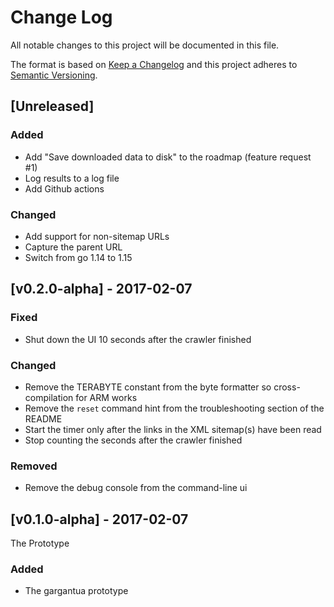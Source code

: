 # Change Log
All notable changes to this project will be documented in this file.

The format is based on [Keep a Changelog](http://keepachangelog.com/)
and this project adheres to [Semantic Versioning](http://semver.org/).

## [Unreleased]

### Added
- Add "Save downloaded data to disk" to the roadmap (feature request #1)
- Log results to a log file
- Add Github actions

### Changed
- Add support for non-sitemap URLs
- Capture the parent URL
- Switch from go 1.14 to 1.15

## [v0.2.0-alpha] - 2017-02-07

### Fixed
- Shut down the UI 10 seconds after the crawler finished

### Changed
- Remove the TERABYTE constant from the byte formatter so cross-compilation for ARM works
- Remove the `reset` command hint from the troubleshooting section of the README
- Start the timer only after the links in the XML sitemap(s) have been read
- Stop counting the seconds after the crawler finished

### Removed
- Remove the debug console from the command-line ui

## [v0.1.0-alpha] - 2017-02-07

The Prototype

### Added
- The gargantua prototype

